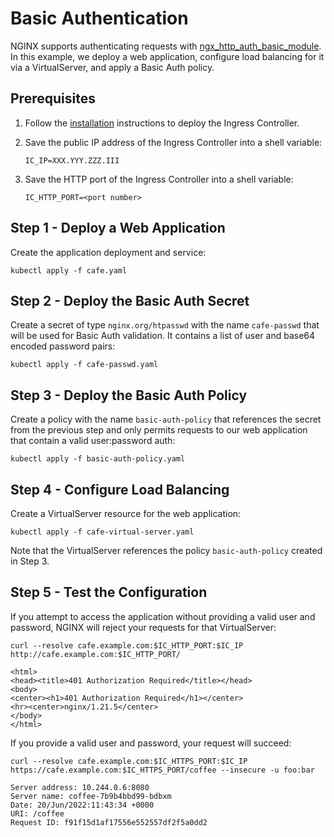 # Basic Authentication

NGINX supports authenticating requests with
[ngx_http_auth_basic_module](https://nginx.org/en/docs/http/ngx_http_auth_basic_module.html). In this example, we deploy
a web application, configure load balancing for it via a VirtualServer, and apply a Basic Auth policy.

## Prerequisites

1. Follow the [installation](https://docs.nginx.com/nginx-ingress-controller/installation/installation-with-manifests/)
   instructions to deploy the Ingress Controller.
1. Save the public IP address of the Ingress Controller into a shell variable:

    ```console
    IC_IP=XXX.YYY.ZZZ.III
    ```

1. Save the HTTP port of the Ingress Controller into a shell variable:

    ```console
    IC_HTTP_PORT=<port number>
    ```

## Step 1 - Deploy a Web Application

Create the application deployment and service:

```console
kubectl apply -f cafe.yaml
```

## Step 2 - Deploy the Basic Auth Secret

Create a secret of type `nginx.org/htpasswd` with the name `cafe-passwd` that will be used for Basic Auth validation. It
contains a list of user and base64 encoded password pairs:

```console
kubectl apply -f cafe-passwd.yaml
```

## Step 3 - Deploy the Basic Auth Policy

Create a policy with the name `basic-auth-policy` that references the secret from the previous step and only permits
requests to our web application that contain a valid user:password auth:

```console
kubectl apply -f basic-auth-policy.yaml
```

## Step 4 - Configure Load Balancing

Create a VirtualServer resource for the web application:

```console
kubectl apply -f cafe-virtual-server.yaml
```

Note that the VirtualServer references the policy `basic-auth-policy` created in Step 3.

## Step 5 - Test the Configuration

If you attempt to access the application without providing a valid user and password, NGINX will reject your requests
for that VirtualServer:

```console
curl --resolve cafe.example.com:$IC_HTTP_PORT:$IC_IP http://cafe.example.com:$IC_HTTP_PORT/
```

```text
<html>
<head><title>401 Authorization Required</title></head>
<body>
<center><h1>401 Authorization Required</h1></center>
<hr><center>nginx/1.21.5</center>
</body>
</html>
```

If you provide a valid user and password, your request will succeed:

```console
curl --resolve cafe.example.com:$IC_HTTPS_PORT:$IC_IP https://cafe.example.com:$IC_HTTPS_PORT/coffee --insecure -u foo:bar
```

```text
Server address: 10.244.0.6:8080
Server name: coffee-7b9b4bbd99-bdbxm
Date: 20/Jun/2022:11:43:34 +0000
URI: /coffee
Request ID: f91f15d1af17556e552557df2f5a0dd2
```
